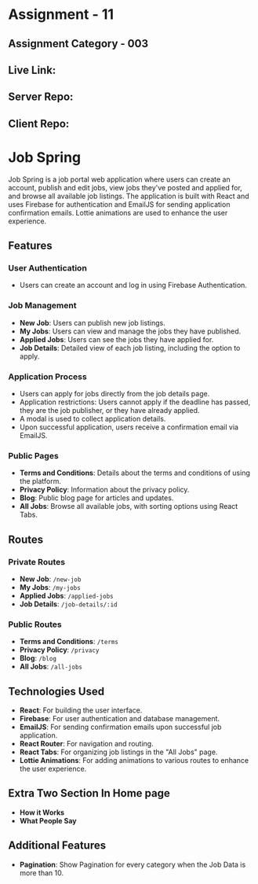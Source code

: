 # Assignment - 11
## Assignment Category - 003
## Live Link: 
## Server Repo:
## Client Repo:

# Job Spring

Job Spring is a job portal web application where users can create an account, publish and edit jobs, view jobs they've posted and applied for, and browse all available job listings. The application is built with React and uses Firebase for authentication and EmailJS for sending application confirmation emails. Lottie animations are used to enhance the user experience.

## Features

### User Authentication
- Users can create an account and log in using Firebase Authentication.

### Job Management
- **New Job**: Users can publish new job listings.
- **My Jobs**: Users can view and manage the jobs they have published.
- **Applied Jobs**: Users can see the jobs they have applied for.
- **Job Details**: Detailed view of each job listing, including the option to apply.

### Application Process
- Users can apply for jobs directly from the job details page.
- Application restrictions: Users cannot apply if the deadline has passed, they are the job publisher, or they have already applied.
- A modal is used to collect application details.
- Upon successful application, users receive a confirmation email via EmailJS.

### Public Pages
- **Terms and Conditions**: Details about the terms and conditions of using the platform.
- **Privacy Policy**: Information about the privacy policy.
- **Blog**: Public blog page for articles and updates.
- **All Jobs**: Browse all available jobs, with sorting options using React Tabs.

## Routes

### Private Routes
- **New Job**: `/new-job`
- **My Jobs**: `/my-jobs`
- **Applied Jobs**: `/applied-jobs`
- **Job Details**: `/job-details/:id`

### Public Routes
- **Terms and Conditions**: `/terms`
- **Privacy Policy**: `/privacy`
- **Blog**: `/blog`
- **All Jobs**: `/all-jobs`

## Technologies Used

- **React**: For building the user interface.
- **Firebase**: For user authentication and database management.
- **EmailJS**: For sending confirmation emails upon successful job application.
- **React Router**: For navigation and routing.
- **React Tabs**: For organizing job listings in the "All Jobs" page.
- **Lottie Animations**: For adding animations to various routes to enhance the user experience.

## Extra Two Section In Home page
- **How it Works**
- **What People Say**

## Additional Features

- **Pagination**: Show Pagination for every category when the Job Data is more than 10.

